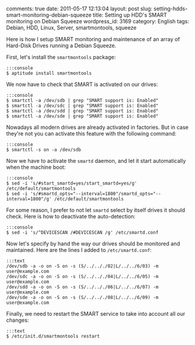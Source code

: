 comments: true
date: 2011-05-17 12:13:04
layout: post
slug: setting-hdds-smart-monitoring-debian-squeeze
title: Setting up HDD's SMART monitoring on Debian Squeeze
wordpress_id: 3169
category: English
tags: Debian, HDD, Linux, Server, smartmontools, squeeze

Here is how I setup SMART monitoring and maintenance of an array of Hard-Disk Drives running a Debian Squeeze.

First, let's install the `smartmontools` package:

    :::console
    $ aptitude install smartmontools

We now have to check that SMART is activated on our drives:

    :::console
    $ smartctl -a /dev/sdb | grep "SMART support is: Enabled"
    $ smartctl -a /dev/sdc | grep "SMART support is: Enabled"
    $ smartctl -a /dev/sdd | grep "SMART support is: Enabled"
    $ smartctl -a /dev/sde | grep "SMART support is: Enabled"

Nowadays all modern drives are already activated in factories. But in case they're not you can activate this feature with the following command:

    :::console
    $ smartctl -s on -a /dev/sdb

Now we have to activate the `smartd` daemon, and let it start automatically when the machine boot:

    :::console
    $ sed -i 's/#start_smartd=yes/start_smartd=yes/g'                           /etc/default/smartmontools
    $ sed -i 's/#smartd_opts="--interval=1800"/smartd_opts="--interval=1800"/g' /etc/default/smartmontools

For some reason, I prefer to not let `smartd` select by itself drives it should check. Here is how to deactivate the auto-detection:

    :::console
    $ sed -i 's/^DEVICESCAN /#DEVICESCAN /g' /etc/smartd.conf

Now let's specify by hand the way our drives should be monitored and maintained. Here are the lines I added to `/etc/smartd.conf`:

    :::text
    /dev/sdb -a -o on -S on -s (S/../.././02|L/../../6/03) -m user@example.com
    /dev/sdc -a -o on -S on -s (S/../.././04|L/../../6/05) -m user@example.com
    /dev/sdd -a -o on -S on -s (S/../.././06|L/../../6/07) -m user@example.com
    /dev/sde -a -o on -S on -s (S/../.././08|L/../../6/09) -m user@example.com

Finally, we need to restart the SMART service to take into account all our changes:

    :::text
    $ /etc/init.d/smartmontools restart

